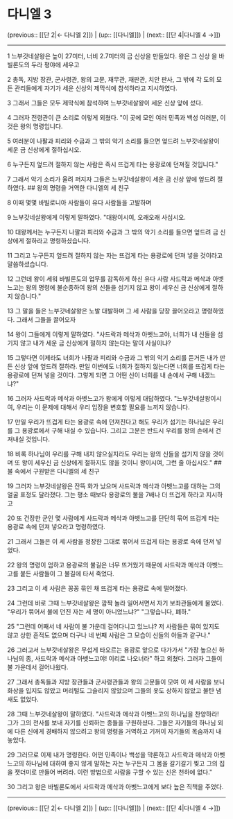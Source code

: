 # 다니엘 3

(previous:: [[단 2|← 다니엘 2]]) | (up:: [[다니엘]]) | (next:: [[단 4|다니엘 4 →]])

***




1 
느부갓네살왕은 높이 27미터, 너비 2.7미터의 금 신상을 만들었다. 왕은 그 신상 을 바빌론도의 두라 평야에 세우고 



2 
총독, 지방 장관, 군사령관, 왕의 고문, 재무관, 재판관, 치안 판사, 그 밖에 각 도의 모든 관리들에게 자기가 세운 신상의 제막식에 참석하라고 지시하였다. 



3 
그래서 그들은 모두 제막식에 참석하여 느부갓네살왕이 세운 신상 앞에 섰다. 



4 
그러자 전령관이 큰 소리로 이렇게 외쳤다. "이 곳에 모인 여러 민족과 백성 여러분, 이것은 왕의 명령입니다. 



5 
여러분이 나팔과 피리와 수금과 그 밖의 악기 소리를 들으면 엎드려 느부갓네살왕이 세운 금 신상에게 절하십시오. 



6 
누구든지 엎드려 절하지 않는 사람은 즉시 뜨겁게 타는 용광로에 던져질 것입니다." 



7 
그래서 악기 소리가 울려 퍼지자 그들은 느부갓네살왕이 세운 금 신상 앞에 엎드려 절하였다. ## 왕의 명령을 거역한 다니엘의 세 친구 



8 
이때 몇몇 바빌로니아 사람들이 유다 사람들을 고발하며 



9 
느부갓네살왕에게 이렇게 말하였다. "대왕이시여, 오래오래 사십시오. 



10 
대왕께서는 누구든지 나팔과 피리와 수금과 그 밖의 악기 소리를 들으면 엎드려 금 신상에게 절하라고 명령하셨습니다. 



11 
그리고 누구든지 엎드려 절하지 않는 자는 뜨겁게 타는 용광로에 던져 넣을 것이라고 말씀하셨습니다. 



12 
그런데 왕이 세워 바빌론도의 업무를 감독하게 하신 유다 사람 사드락과 메삭과 아벳느고는 왕의 명령에 불순종하여 왕의 신들을 섬기지 않고 왕이 세우신 금 신상에게 절하지 않습니다." 



13 
그 말을 들은 느부갓네살왕은 노발 대발하며 그 세 사람을 당장 끌어오라고 명령하였다. 그래서 그들을 끌어오자 



14 
왕이 그들에게 이렇게 말하였다. "사드락과 메삭과 아벳느고야, 너희가 내 신들을 섬기지 않고 내가 세운 금 신상에게 절하지 않는다는 말이 사실이냐? 



15 
그렇다면 이제라도 너희가 나팔과 피리와 수금과 그 밖의 악기 소리를 듣거든 내가 만든 신상 앞에 엎드려 절하라. 만일 이번에도 너희가 절하지 않는다면 너희를 뜨겁게 타는 용광로에 던져 넣을 것이다. 그렇게 되면 그 어떤 신이 너희를 내 손에서 구해 내겠느냐?" 



16 
그러자 사드락과 메삭과 아벳느고가 왕에게 이렇게 대답하였다. "느부갓네살왕이시여, 우리는 이 문제에 대해서 우리 입장을 변호할 필요를 느끼지 않습니다. 



17 
만일 우리가 뜨겁게 타는 용광로 속에 던져진다고 해도 우리가 섬기는 하나님은 우리를 그 용광로에서 구해 내실 수 있습니다. 그리고 그분은 반드시 우리를 왕의 손에서 건져내실 것입니다. 



18 
비록 하나님이 우리를 구해 내지 않으실지라도 우리는 왕의 신들을 섬기지 않을 것이며 또 왕이 세우신 금 신상에게 절하지도 않을 것이니 왕이시여, 그런 줄 아십시오." ## 불 속에서 구원받은 다니엘의 세 친구 



19 
그러자 느부갓네살왕은 잔뜩 화가 났으며 사드락과 메삭과 아벳느고를 대하는 그의 얼굴 표정도 달라졌다. 그는 평소 때보다 용광로의 불을 7배나 더 뜨겁게 하라고 지시하고 



20 
또 건장한 군인 몇 사람에게 사드락과 메삭과 아벳느고를 단단히 묶어 뜨겁게 타는 용광로 속에 던져 넣으라고 명령하였다. 



21 
그래서 그들은 이 세 사람을 정장한 그대로 묶어서 뜨겁게 타는 용광로 속에 던져 넣었다. 



22 
왕의 명령이 엄하고 용광로의 불길은 너무 뜨거웠기 때문에 사드락과 메삭과 아벳느고를 붙든 사람들이 그 불길에 타서 죽었다. 



23 
그리고 이 세 사람은 꽁꽁 묶인 채 뜨겁게 타는 용광로 속에 떨어졌다. 



24 
그런데 바로 그때 느부갓네살왕은 깜짝 놀라 일어서면서 자기 보좌관들에게 물었다. "우리가 묶어서 불에 던진 자는 세 명이 아니었느냐?" "그렇습니다, 폐하." 



25 
"그런데 어째서 네 사람이 불 가운데 걸어다니고 있느냐? 저 사람들은 묶여 있지도 않고 상한 흔적도 없으며 더구나 네 번째 사람은 그 모습이 신들의 아들과 같구나." 



26 
그러고서 느부갓네살왕은 무섭게 타오르는 용광로 앞으로 다가가서 "가장 높으신 하나님의 종, 사드락과 메삭과 아벳느고야! 이리로 나오너라" 하고 외쳤다. 그러자 그들이 불 가운데서 걸어나왔다. 



27 
그래서 총독들과 지방 장관들과 군사령관들과 왕의 고문들이 모여 이 세 사람을 보니 화상을 입지도 않았고 머리털도 그슬리지 않았으며 그들의 옷도 상하지 않았고 불탄 냄새도 없었다. 



28 
그때 느부갓네살왕이 말하였다. "사드락과 메삭과 아벳느고의 하나님을 찬양하라! 그가 그의 천사를 보내 자기를 신뢰하는 종들을 구원하셨다. 그들은 자기들의 하나님 외에 다른 신에게 경배하지 않으려고 왕의 명령을 거역하고 기꺼이 자기들의 목숨까지 내놓았다. 



29 
그러므로 이제 내가 명령한다. 어떤 민족이나 백성을 막론하고 사드락과 메삭과 아벳느고의 하나님에 대하여 좋지 않게 말하는 자는 누구든지 그 몸을 갈기갈기 찢고 그의 집을 잿더미로 만들어 버려라. 이런 방법으로 사람을 구할 수 있는 신은 천하에 없다." 



30 
그리고 왕은 바빌론도에서 사드락과 메삭과 아벳느고에게 보다 높은 직책을 주었다.

***

(previous:: [[단 2|← 다니엘 2]]) | (up:: [[다니엘]]) | (next:: [[단 4|다니엘 4 →]])
